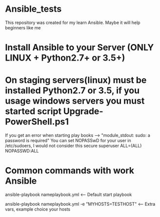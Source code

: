 # Ansible_tests
This repository was created for my learn Ansible. Maybe it will help beginners like me
# Install Ansible to your Server (ONLY LINUX + Python2.7+ or 3.5+)
# On staging servers(linux) must be installed Python2.7 or 3.5, if you usage windows servers you must started script Upgrade-PowerShell.ps1

If you get an error when starting play books --> "module_stdout: sudo: a password is required"
  You can set NOPASSwD for your user in /etc/sudoers, I would not consider this secure
  superuser ALL=(ALL) NOPASSWD:ALL

# Common commands with work Ansible

ansible-playbook nameplaybook.yml                         <--  Default start playbook

ansible-playbook nameplaybook.yml -e "MYHOSTS=TESTHOST"   <--  Extra vars, example choice your hosts
